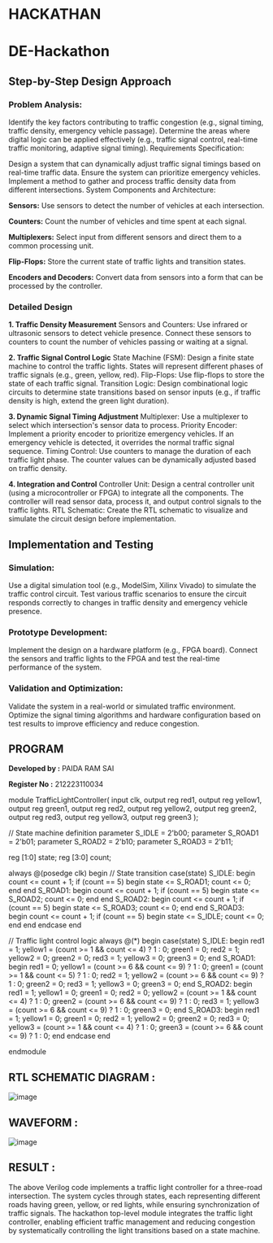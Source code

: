 # HACKATHAN
# DE-Hackathon
## Step-by-Step Design Approach

### Problem Analysis:

Identify the key factors contributing to traffic congestion (e.g., signal timing, traffic density, emergency vehicle passage).
Determine the areas where digital logic can be applied effectively (e.g., traffic signal control, real-time traffic monitoring, adaptive signal timing).
Requirements Specification:

Design a system that can dynamically adjust traffic signal timings based on real-time traffic data.
Ensure the system can prioritize emergency vehicles.
Implement a method to gather and process traffic density data from different intersections.
System Components and Architecture:

**Sensors:**  Use sensors to detect the number of vehicles at each intersection.

**Counters:** Count the number of vehicles and time spent at each signal.

**Multiplexers:** Select input from different sensors and direct them to a common processing unit.

**Flip-Flops:** Store the current state of traffic lights and transition states.

**Encoders and Decoders:** Convert data from sensors into a form that can be processed by the controller.

### Detailed Design
**1. Traffic Density Measurement**
Sensors and Counters: Use infrared or ultrasonic sensors to detect vehicle presence. Connect these sensors to counters to count the number of vehicles passing or waiting at a signal.

**2. Traffic Signal Control Logic**
State Machine (FSM): Design a finite state machine to control the traffic lights. States will represent different phases of traffic signals (e.g., green, yellow, red).
Flip-Flops: Use flip-flops to store the state of each traffic signal.
Transition Logic: Design combinational logic circuits to determine state transitions based on sensor inputs (e.g., if traffic density is high, extend the green light duration).

**3. Dynamic Signal Timing Adjustment**
Multiplexer: Use a multiplexer to select which intersection's sensor data to process.
Priority Encoder: Implement a priority encoder to prioritize emergency vehicles. If an emergency vehicle is detected, it overrides the normal traffic signal sequence.
Timing Control: Use counters to manage the duration of each traffic light phase. The counter values can be dynamically adjusted based on traffic density.

**4. Integration and Control**
Controller Unit: Design a central controller unit (using a microcontroller or FPGA) to integrate all the components. The controller will read sensor data, process it, and output control signals to the traffic lights.
RTL Schematic: Create the RTL schematic to visualize and simulate the circuit design before implementation.

## Implementation and Testing
### Simulation:

Use a digital simulation tool (e.g., ModelSim, Xilinx Vivado) to simulate the traffic control circuit.
Test various traffic scenarios to ensure the circuit responds correctly to changes in traffic density and emergency vehicle presence.
### Prototype Development:

Implement the design on a hardware platform (e.g., FPGA board).
Connect the sensors and traffic lights to the FPGA and test the real-time performance of the system.
### Validation and Optimization:

Validate the system in a real-world or simulated traffic environment.
Optimize the signal timing algorithms and hardware configuration based on test results to improve efficiency and reduce congestion.

## PROGRAM
**Developed by :** PAIDA RAM SAI

**Register No :** 212223110034



module TrafficLightController(
    input clk,
    output reg red1,
    output reg yellow1,
    output reg green1,
    output reg red2,
    output reg yellow2,
    output reg green2,
    output reg red3,
    output reg yellow3,
    output reg green3
);

// State machine definition
parameter S_IDLE = 2'b00;
parameter S_ROAD1 = 2'b01;
parameter S_ROAD2 = 2'b10;
parameter S_ROAD3 = 2'b11;

reg [1:0] state;
reg [3:0] count;

always @(posedge clk) begin
    // State transition
    case(state)
        S_IDLE: begin
            count <= count + 1;
            if (count == 5) begin
                state <= S_ROAD1;
                count <= 0;
            end
        end
        S_ROAD1: begin
            count <= count + 1;
            if (count == 5) begin
                state <= S_ROAD2;
                count <= 0;
            end
        end
        S_ROAD2: begin
            count <= count + 1;
            if (count == 5) begin
                state <= S_ROAD3;
                count <= 0;
            end
        end
        S_ROAD3: begin
            count <= count + 1;
            if (count == 5) begin
                state <= S_IDLE;
                count <= 0;
            end
        end
    endcase
end

// Traffic light control logic
always @(*) begin
    case(state)
        S_IDLE: begin
            red1 = 1;
            yellow1 = (count >= 1 && count <= 4) ? 1 : 0;
            green1 = 0;
            red2 = 1;
            yellow2 = 0;
            green2 = 0;
            red3 = 1;
            yellow3 = 0;
            green3 = 0;
        end
        S_ROAD1: begin
            red1 = 0;
            yellow1 = (count >= 6 && count <= 9) ? 1 : 0;
            green1 = (count >= 1 && count <= 5) ? 1 : 0;
            red2 = 1;
            yellow2 = (count >= 6 && count <= 9) ? 1 : 0;
            green2 = 0;
            red3 = 1;
            yellow3 = 0;
            green3 = 0;
        end
        S_ROAD2: begin
            red1 = 1;
            yellow1 = 0;
            green1 = 0;
            red2 = 0;
            yellow2 = (count >= 1 && count <= 4) ? 1 : 0;
            green2 = (count >= 6 && count <= 9) ? 1 : 0;
            red3 = 1;
            yellow3 = (count >= 6 && count <= 9) ? 1 : 0;
            green3 = 0;
        end
        S_ROAD3: begin
            red1 = 1;
            yellow1 = 0;
            green1 = 0;
            red2 = 1;
            yellow2 = 0;
            green2 = 0;
            red3 = 0;
            yellow3 = (count >= 1 && count <= 4) ? 1 : 0;
            green3 = (count >= 6 && count <= 9) ? 1 : 0;
        end
    endcase
end

endmodule

## RTL SCHEMATIC DIAGRAM : 

![image](https://github.com/PuliNagaNeeraj/DE-Hackathon/assets/138849173/9147921c-16c8-4221-a1e3-ed9bc93164e8)

## WAVEFORM :

![image](https://github.com/PuliNagaNeeraj/DE-Hackathon/assets/138849173/418c8ddb-4aaf-4a51-94d7-6071c8684baa)

## RESULT : 
The above Verilog code implements a traffic light controller for a three-road intersection. The system cycles through states, each representing different roads having green, yellow, or red lights, while ensuring synchronization of traffic signals. The hackathon top-level module integrates the traffic light controller, enabling efficient traffic management and reducing congestion by systematically controlling the light transitions based on a state machine.
